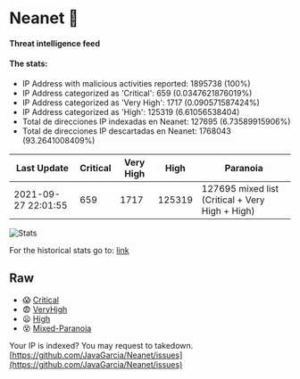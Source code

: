 # Neanet :hocho:
#### Threat intelligence feed
#### The stats:

- IP Address with malicious activities reported: 1895738 (100%)
- IP Address categorized as 'Critical':  659 (0.0347621876019%)
- IP Address categorized as 'Very High':  1717 (0.090571587424%)
- IP Address categorized as 'High':  125319 (6.61056538404)
- Total de direcciones IP indexadas en Neanet:  127695 (6.73589915906%)
- Total de direcciones IP descartadas en Neanet:  1768043 (93.2641008409%)

| Last Update | Critical | Very High | High | Paranoia |
| --- | --- | --- | --- | --- |
| 2021-09-27 22:01:55 | 659 | 1717 | 125319 | 127695 mixed list (Critical + Very High + High)|

![Stats](https://docs.google.com/spreadsheets/d/e/2PACX-1vSnaNMIXVabIpDJjufMlzH7poXnshF3mgd8Is1g9ytUEzVsP5my4Trn8f-xkoLLQ38xpL3HtmUexLo6/pubchart?oid=501124687&format=image)

For the historical stats go to: [link](/stats.csv)
## Raw
- :scream: [Critical](https://raw.githubusercontent.com/JavaGarcia/Neanet/master/blacklists/neanet_critical.txt)
- :fearful: [VeryHigh](https://raw.githubusercontent.com/JavaGarcia/Neanet/master/blacklists/neanet_veryHigh.txtt)
- :frowning: [High](https://raw.githubusercontent.com/JavaGarcia/Neanet/master/blacklists/neanet_high.txt)
- :dizzy_face: [Mixed-Paranoia](https://raw.githubusercontent.com/JavaGarcia/Neanet/master/blacklists/neanet_all.txt)


Your IP is indexed? You may request to takedown. [https://github.com/JavaGarcia/Neanet/issues](https://github.com/JavaGarcia/Neanet/issues)














































































































































































































































































































































































































































































































































































































































































































































































































































































































































































































































































































































































































































































































































































































































































































































































































































































































































































































































































































































































































































































































































































































































































































































































































































































































































































































































































































































































































































































































































































































































































































































































































































































































































































































































































































































































































































































































































































































































































































































































































































































































































































































































































































































































































































































































































































































































































































































































































































































































































































































































































































































































































































































































































































































































































































































































































































































































































































































































































































































































































































































































































































































































































































































































































































































































































































































































































































































































































































































































































































































































































































































































































































































































































































































































































































































































































































































































































































































































































































































































































































































































































































































































































































































































































































































































































































































































































































































































































































































































































































































































































































































































































































































